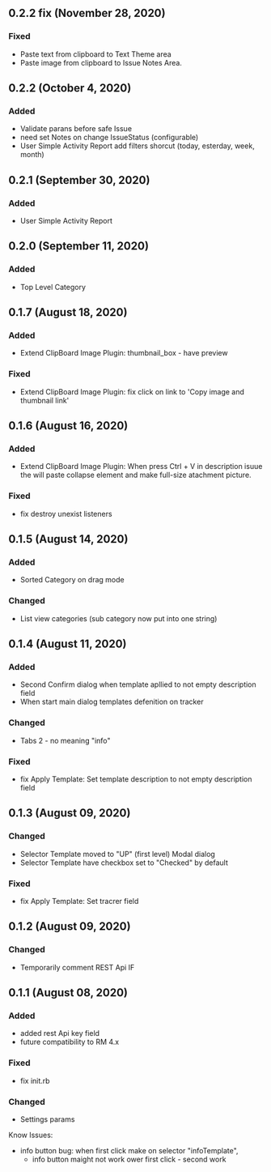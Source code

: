 ## 0.2.2 fix (November 28, 2020)

### Fixed

 - Paste text from clipboard to Text Theme area
 - Paste image from clipboard to Issue Notes Area.

## 0.2.2 (October 4, 2020)

### Added

- Validate parans before safe Issue
- need set Notes on change IssueStatus (configurable)
- User Simple Activity Report add filters shorcut (today, esterday, week, month)

## 0.2.1 (September 30, 2020)

### Added

- User Simple Activity Report

## 0.2.0 (September 11, 2020)

### Added

- Top Level Category

## 0.1.7 (August 18, 2020)

### Added

- Extend ClipBoard Image Plugin:
  thumbnail_box - have preview

### Fixed

- Extend ClipBoard Image Plugin:
  fix click on link to 'Copy image and thumbnail link'

## 0.1.6 (August 16, 2020)

### Added

- Extend ClipBoard Image Plugin:
  When press Ctrl + V in description isuue the will paste collapse element and make full-size atachment picture.

### Fixed

- fix destroy unexist listeners

## 0.1.5 (August 14, 2020)

### Added

- Sorted Category on drag mode

### Changed

- List view categories (sub category now put into one string)

## 0.1.4 (August 11, 2020)

### Added

- Second Confirm dialog when template apllied to not empty description field
- When start main dialog templates defenition on tracker

### Changed

- Tabs 2 - no meaning "info"

### Fixed

- fix Apply Template: Set template description to not empty description field

## 0.1.3 (August 09, 2020)

### Changed

- Selector Template moved to "UP" (first level) Modal dialog
- Selector Template have checkbox set to "Checked" by default

### Fixed

- fix Apply Template: Set tracrer field

## 0.1.2 (August 09, 2020)

### Changed

- Temporarily сomment REST Api IF

## 0.1.1 (August 08, 2020)

### Added

- added rest Api key field
- future compatibility to RM 4.x

### Fixed

- fix init.rb

### Changed

- Settings params

Know Issues:

- info button bug:
  when first click make on selector "infoTemplate",
  - info button maight not work ower first click - second work
